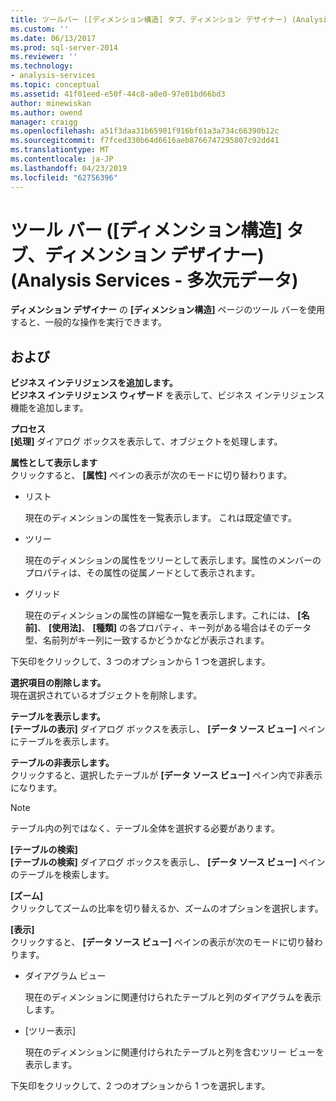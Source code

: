 ```yaml
---
title: ツールバー ([ディメンション構造] タブ、ディメンション デザイナー) (Analysis Services - 多次元データ) |Microsoft Docs
ms.custom: ''
ms.date: 06/13/2017
ms.prod: sql-server-2014
ms.reviewer: ''
ms.technology:
- analysis-services
ms.topic: conceptual
ms.assetid: 41f01eed-e50f-44c8-a8e0-97e01bd66bd3
author: minewiskan
ms.author: owend
manager: craigg
ms.openlocfilehash: a51f3daa31b65901f916bf61a3a734c66390b12c
ms.sourcegitcommit: f7fced330b64d6616aeb8766747295807c92dd41
ms.translationtype: MT
ms.contentlocale: ja-JP
ms.lasthandoff: 04/23/2019
ms.locfileid: "62756396"
---
```

# <a name="toolbar-dimension-structure-tab-dimension-designer-analysis-services---multidimensional-data"></a>ツール バー ([ディメンション構造] タブ、ディメンション デザイナー) (Analysis Services - 多次元データ)
  **ディメンション デザイナー** の **[ディメンション構造]** ページのツール バーを使用すると、一般的な操作を実行できます。  
  
## <a name="options"></a>および  
 **ビジネス インテリジェンスを追加します。**  
 **ビジネス インテリジェンス ウィザード** を表示して、ビジネス インテリジェンス機能を追加します。  
  
 **プロセス**  
 **[処理]** ダイアログ ボックスを表示して、オブジェクトを処理します。  
  
 **属性として表示します**  
 クリックすると、 **[属性]** ペインの表示が次のモードに切り替わります。  
  
-   リスト  
  
     現在のディメンションの属性を一覧表示します。 これは既定値です。  
  
-   ツリー  
  
     現在のディメンションの属性をツリーとして表示します。属性のメンバーのプロパティは、その属性の従属ノードとして表示されます。  
  
-   グリッド  
  
     現在のディメンションの属性の詳細な一覧を表示します。これには、 **[名前]**、 **[使用法]**、 **[種類]** の各プロパティ、キー列がある場合はそのデータ型、名前列がキー列に一致するかどうかなどが表示されます。  
  
 下矢印をクリックして、3 つのオプションから 1 つを選択します。  
  
 **選択項目の削除します。**  
 現在選択されているオブジェクトを削除します。  
  
 **テーブルを表示します。**  
 **[テーブルの表示]** ダイアログ ボックスを表示し、 **[データ ソース ビュー]** ペインにテーブルを表示します。  
  
 **テーブルの非表示します。**  
 クリックすると、選択したテーブルが **[データ ソース ビュー]** ペイン内で非表示になります。  
  
> [!NOTE]  
>  テーブル内の列ではなく、テーブル全体を選択する必要があります。  
  
 **[テーブルの検索]**  
 **[テーブルの検索]** ダイアログ ボックスを表示し、 **[データ ソース ビュー]** ペインのテーブルを検索します。  
  
 **[ズーム]**  
 クリックしてズームの比率を切り替えるか、ズームのオプションを選択します。  
  
 **[表示]**  
 クリックすると、 **[データ ソース ビュー]** ペインの表示が次のモードに切り替わります。  
  
-   ダイアグラム ビュー  
  
     現在のディメンションに関連付けられたテーブルと列のダイアグラムを表示します。  
  
-   [ツリー表示]  
  
     現在のディメンションに関連付けられたテーブルと列を含むツリー ビューを表示します。  
  
 下矢印をクリックして、2 つのオプションから 1 つを選択します。  
  
  
